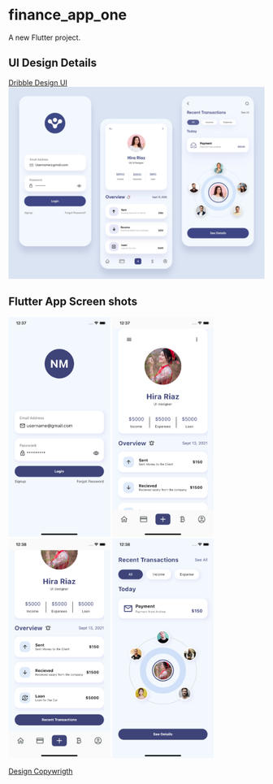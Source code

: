 # finance_app_one

A new Flutter project.

## UI Design Details
[Dribble Design UI](https://dribbble.com/shots/14210557-Finance-Mobile-Application-UX-UI-Design)
<img src="https://github.com/wekex35/finance_app_one/raw/master/gitassets/design.webp" /> 



## Flutter App Screen shots
<img src="https://github.com/wekex35/finance_app_one/raw/master/gitassets/login.png" width="200"/> 
<img src="https://github.com/wekex35/finance_app_one/raw/master/gitassets/home.png" width="200"/> 
<img src="https://github.com/wekex35/finance_app_one/raw/master/gitassets/home_recent.png" width="200"/> 
<img src="https://github.com/wekex35/finance_app_one/raw/master/gitassets/recent_transactions.png" width="200"/> 

[Design Copywrigth](https://dribbble.com/Hirariaz4)
